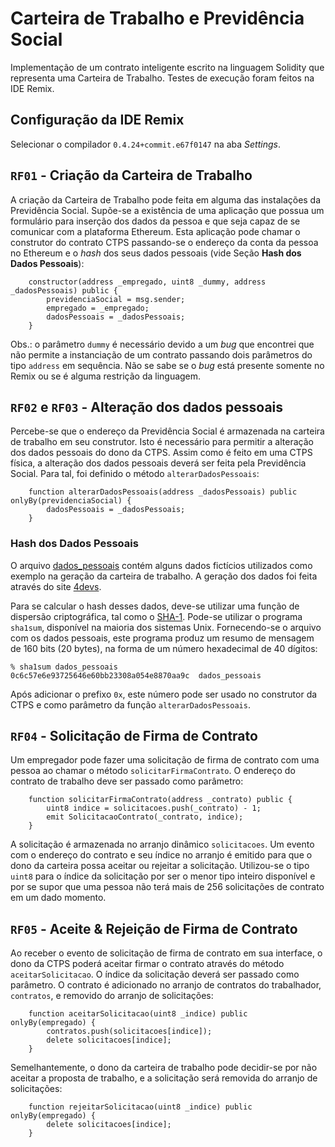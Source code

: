 # Carteira de Trabalho e Previdência Social

Implementação de um contrato inteligente escrito na linguagem Solidity que representa uma Carteira de Trabalho. Testes de execução foram feitos na IDE Remix.

## Configuração da IDE Remix
Selecionar o compilador `0.4.24+commit.e67f0147` na aba _Settings_.


## `RF01` - Criação da Carteira de Trabalho

A criação da Carteira de Trabalho pode feita em alguma das instalações da Previdência Social. Supõe-se a existência de uma aplicação que possua um formulário para inserção dos dados da pessoa e que seja capaz de se comunicar com a plataforma Ethereum. Esta aplicação pode chamar o construtor do contrato CTPS passando-se o endereço da conta da pessoa no Ethereum e o _hash_ dos seus dados pessoais (vide Seção __Hash dos Dados Pessoais__):
```
    constructor(address _empregado, uint8 _dummy, address _dadosPessoais) public {
        previdenciaSocial = msg.sender;
        empregado = _empregado;
        dadosPessoais = _dadosPessoais;
    }
```

Obs.: o parâmetro `dummy` é necessário devido a um _bug_ que encontrei que não permite a instanciação de um contrato passando dois parâmetros do tipo `address` em sequência. Não se sabe se o _bug_ está presente somente no Remix ou se é alguma restrição da linguagem.


## `RF02` e `RF03` - Alteração dos dados pessoais

Percebe-se que o endereço da Previdência Social é armazenada na carteira de trabalho em seu construtor. Isto é necessário para permitir a alteração dos dados pessoais do dono da CTPS. 
Assim como é feito em uma CTPS física, a alteração dos dados pessoais deverá ser feita pela Previdência Social. Para tal, foi definido o método `alterarDadosPessoais`:
```
    function alterarDadosPessoais(address _dadosPessoais) public onlyBy(previdenciaSocial) {
        dadosPessoais = _dadosPessoais;
    }
``` 

### Hash dos Dados Pessoais

O arquivo [dados_pessoais](./dados_pessoais) contém alguns dados fictícios utilizados como exemplo na geração da carteira de trabalho. A geração dos dados foi feita através do site [4devs](https://www.4devs.com.br/).

Para se calcular o hash desses dados, deve-se utilizar uma função de dispersão criptográfica, tal como o [SHA-1](https://en.wikipedia.org/wiki/SHA-1 "Wikipedia: SHA-1"). Pode-se utilizar o programa `sha1sum`, disponível na maioria dos sistemas Unix. Fornecendo-se o arquivo com os dados pessoais, este programa produz um resumo de mensagem de 160 bits (20 bytes), na forma de um número hexadecimal de 40 dígitos:
```
% sha1sum dados_pessoais
0c6c57e6e93725646e60bb23308a054e8870aa9c  dados_pessoais
```
Após adicionar o prefixo `0x`, este número pode ser usado no construtor da CTPS e como parâmetro da função `alterarDadosPessoais`.


## `RF04` - Solicitação de Firma de Contrato

Um empregador pode fazer uma solicitação de firma de contrato com uma pessoa ao chamar o método `solicitarFirmaContrato`. O endereço do contrato de trabalho deve ser passado como parâmetro:
```
    function solicitarFirmaContrato(address _contrato) public {
        uint8 indice = solicitacoes.push(_contrato) - 1;
        emit SolicitacaoContrato(_contrato, indice);
    }
```
A solicitação é armazenada no arranjo dinâmico `solicitacoes`. Um evento com o endereço do contrato e seu índice no arranjo é emitido para que o dono da carteira possa aceitar ou rejeitar a solicitação. Utilizou-se o tipo `uint8` para o índice da solicitação por ser o menor tipo inteiro disponível e por se supor que uma pessoa não terá mais de 256 solicitações de contrato em um dado momento.


## `RF05` - Aceite & Rejeição de Firma de Contrato

Ao receber o evento de solicitação de firma de contrato em sua interface, o dono da CTPS poderá aceitar firmar o contrato através do método `aceitarSolicitacao`. O índice da solicitação deverá ser passado como parâmetro. O contrato é adicionado no arranjo de contratos do trabalhador, `contratos`, e removido do arranjo de solicitações:
```
    function aceitarSolicitacao(uint8 _indice) public onlyBy(empregado) {
        contratos.push(solicitacoes[indice]);
        delete solicitacoes[indice];
    }
```
Semelhantemente, o dono da carteira de trabalho pode decidir-se por não aceitar a proposta de trabalho, e a solicitação será removida do arranjo de solicitações:
```
    function rejeitarSolicitacao(uint8 _indice) public onlyBy(empregado) {
        delete solicitacoes[indice];
    }
```


